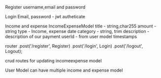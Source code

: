 <!-- Server update to mySql -->

Register
username,email and password

Login 
Email, password - jwt autheticate

Income and expense
IncomeExpenseModel
title - string,char255
amount - string
type - Income, expense
date 
category - string, trim
description - description of our payment
userId - from user model
timestamps


router
  .post('/register', Register)
  .post('/login', Login)
  .post('/logout', Logout);

crud routes for updating incomeexpense model



User Model can have multiple income and expense model
